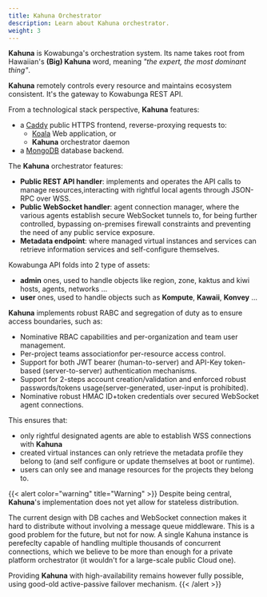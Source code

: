 ```yaml
---
title: Kahuna Orchestrator
description: Learn about Kahuna orchestrator.
weight: 3
---
```


**Kahuna** is Kowabunga's orchestration system. Its name takes root from Hawaiian's **(Big) Kahuna** word, meaning *"the expert, the most dominant thing"*.

**Kahuna** remotely controls every resource and maintains ecosystem consistent. It's the gateway to Kowabunga REST API.

From a technological stack perspective, **Kahuna** features:

- a [Caddy](https://caddyserver.com/) public HTTPS frontend, reverse-proxying requests to:
  - [Koala](/docs/concepts/koala/) Web application, or
  - **Kahuna** orchestrator daemon
- a [MongoDB](https://www.mongodb.com/) database backend.

The **Kahuna** orchestrator features:

- **Public REST API handler**: implements and operates the API calls to manage resources,interacting with rightful local agents through JSON-RPC over WSS.
- **Public WebSocket handler**: agent connection manager, where the various agents establish secure WebSocket tunnels to, for being further controlled, bypassing on-premises firewall constraints and preventing the need of any public service exposure.
- **Metadata endpoint**: where managed virtual instances and services can retrieve information services and self-configure themselves.

Kowabunga API folds into 2 type of assets:

- **admin** ones, used to handle objects like region, zone, kaktus and kiwi hosts, agents, networks ...
- **user** ones, used to handle objects such as **Kompute**, **Kawaii**, **Konvey** ...

**Kahuna** implements robust RABC and segregation of duty as to ensure access boundaries, such as:

- Nominative RBAC capabilities and per-organization and team user management.
- Per-project teams associationfor per-resource access control.
- Support for both JWT bearer (human-to-server) and API-Key token-based (server-to-server) authentication mechanisms.
- Support for 2-steps account creation/validation and enforced robust passwords/tokens usage(server-generated, user-input is prohibited).
- Nominative robust HMAC ID+token credentials over secured WebSocket agent connections.

This ensures that:

- only rightful designated agents are able to establish WSS connections with **Kahuna**
- created virtual instances can only retrieve the metadata profile they belong to (and self configure or update themselves at boot or runtime).
- users can only see and manage resources for the projects they belong to.

{{< alert color="warning" title="Warning" >}}
Despite being central, **Kahuna**'s implementation does not yet allow for stateless distribution.

The current design with DB caches and WebSocket connection makes it hard to distribute without involving a message queue middleware. This is a good problem for the future, but not for now. A single Kahuna instance is perefeclty capable of handling multiple thousands of concurrent connections, which we believe to be more than enough for a private platform orchestrator (it wouldn't for a large-scale public Cloud one).

Providing **Kahuna** with high-availability remains however fully possible, using good-old active-passive failover mechanism.
{{< /alert >}}
